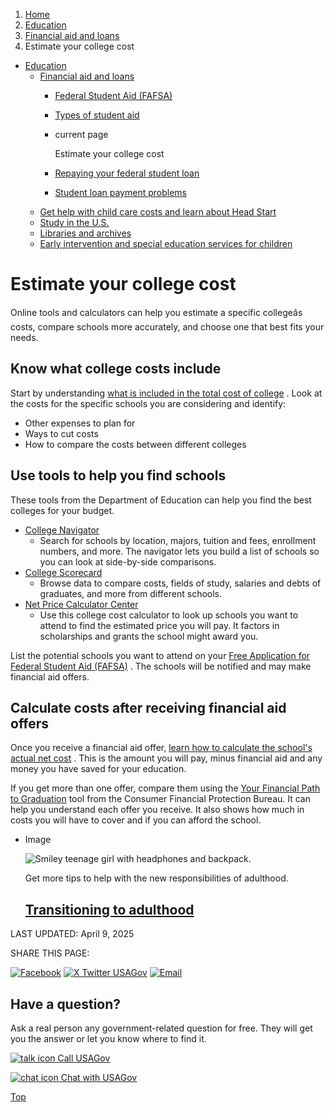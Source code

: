 1. [Home](/)
2. [Education](/education)
3. [Financial aid and loans](/financial-aid)
4. Estimate your college cost

* [Education](/education)
  + [Financial aid and loans](/financial-aid)
    - [Federal Student Aid (FAFSA)](/fafsa)
    - [Types of student aid](/student-aid)
    - current page

      Estimate your college cost
    - [Repaying your federal student loan](/repaying-student-loan)
    - [Student loan payment problems](/student-loan-problems)
  + [Get help with child care costs and learn about Head Start](/child-care-head-start)
  + [Study in the U.S.](/study-in-us)
  + [Libraries and archives](/libraries-and-archives)
  + [Early intervention and special education services for children](/special-education)

Estimate your college cost
==========================

Online tools and calculators can help you estimate a specific collegeâs costs, compare schools more accurately, and choose one that best fits your needs.

**Know what college costs include**
-----------------------------------

Start by understanding
[what is included in the total cost of college](https://studentaid.gov/resources/prepare-for-college/students/choosing-schools/consider-costs)
. Look at the costs for the specific schools you are considering and identify:

* Other expenses to plan for
* Ways to cut costs
* How to compare the costs between different colleges

**Use tools to help you find schools**
--------------------------------------

These tools from the Department of Education can help you find the best colleges for your budget.

* [College Navigator](https://nces.ed.gov/collegenavigator/)
  - Search for schools by location, majors, tuition and fees, enrollment numbers, and more. The navigator lets you build a list of schools so you can look at side-by-side comparisons.
* [College Scorecard](https://collegescorecard.ed.gov/)
  - Browse data to compare costs, fields of study, salaries and debts of graduates, and more from different schools.
* [Net Price Calculator Center](https://collegecost.ed.gov/net-price)
  - Use this college cost calculator to look up schools you want to attend to find the estimated price you will pay. It factors in scholarships and grants the school might award you.

List the potential schools you want to attend on your
[Free Application for Federal Student Aid (FAFSA)](https://studentaid.gov/h/apply-for-aid/fafsa)
. The schools will be notified and may make financial aid offers.

**Calculate costs after receiving financial aid offers**
--------------------------------------------------------

Once you receive a financial aid offer,
[learn how to calculate the school's actual net cost](https://studentaid.gov/complete-aid-process/comparing-aid-offers)
. This is the amount you will pay, minus financial aid and any money you have saved for your education.

If you get more than one offer, compare them using the
[Your Financial Path to Graduation](https://www.consumerfinance.gov/paying-for-college/your-financial-path-to-graduation/)
tool from the Consumer Financial Protection Bureau. It can help you understand each offer you receive. It also shows how much in costs you will have to cover and if you can afford the school.

* Image

  ![Smiley teenage girl with headphones and backpack.](https://www.usa.gov/s3/files/styles/large/public/2023-01/Banner_img_Turning_18_en.png?itok=7YjhxTo7)

  Get more tips to help with the new responsibilities of adulthood.

  [Transitioning to adulthood](/adulthood)
  ----------------------------------------

LAST UPDATED:
April 9, 2025

SHARE THIS PAGE:

[![Facebook](/themes/custom/usagov/images/social-media-icons/Facebook_Icon.svg)](https://www.facebook.com/sharer/sharer.php?u=https://www.usa.gov/estimate-college-cost&v=3)
[![X Twitter USAGov](/themes/custom/usagov/images/social-media-icons/X_Twitter_Icon.svg?version=2)](https://twitter.com/intent/tweet?source=webclient&text=https://www.usa.gov/estimate-college-cost)
[![Email](/themes/custom/usagov/images/social-media-icons/Email_Icon.svg?version=2)](mailto:?subject=https://www.usa.gov/estimate-college-cost)

Have a question?
----------------

Ask a real person any government-related question for free. They will get you the answer or let you know where to find it.

[![talk icon](/themes/custom/usagov/images/ICONS_talk.png)
Call USAGov](/phone)

[![chat icon](/themes/custom/usagov/images/ICONS_chat.png)
Chat with USAGov](/chat)

[Top](#main-content)